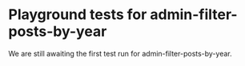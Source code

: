 # Playground tests for admin-filter-posts-by-year
We are still awaiting the first test run for admin-filter-posts-by-year.
